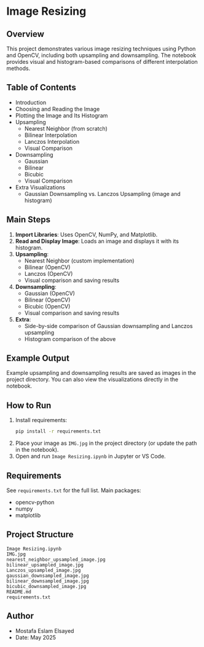 # Image Resizing 

## Overview
This project demonstrates various image resizing techniques using Python and OpenCV, including both upsampling and downsampling. The notebook provides visual and histogram-based comparisons of different interpolation methods.

## Table of Contents
- Introduction
- Choosing and Reading the Image
- Plotting the Image and Its Histogram
- Upsampling
  - Nearest Neighbor (from scratch)
  - Bilinear Interpolation
  - Lanczos Interpolation
  - Visual Comparison
- Downsampling
  - Gaussian
  - Bilinear
  - Bicubic
  - Visual Comparison
- Extra Visualizations
  - Gaussian Downsampling vs. Lanczos Upsampling (image and histogram)

## Main Steps
1. **Import Libraries**: Uses OpenCV, NumPy, and Matplotlib.
2. **Read and Display Image**: Loads an image and displays it with its histogram.
3. **Upsampling**:
   - Nearest Neighbor (custom implementation)
   - Bilinear (OpenCV)
   - Lanczos (OpenCV)
   - Visual comparison and saving results
4. **Downsampling**:
   - Gaussian (OpenCV)
   - Bilinear (OpenCV)
   - Bicubic (OpenCV)
   - Visual comparison and saving results
5. **Extra**:
   - Side-by-side comparison of Gaussian downsampling and Lanczos upsampling
   - Histogram comparison of the above

## Example Output
Example upsampling and downsampling results are saved as images in the project directory. You can also view the visualizations directly in the notebook.

## How to Run
1. Install requirements:
   ```bash
   pip install -r requirements.txt
   ```
2. Place your image as `IMG.jpg` in the project directory (or update the path in the notebook).
3. Open and run `Image Resizing.ipynb` in Jupyter or VS Code.

## Requirements
See `requirements.txt` for the full list. Main packages:
- opencv-python
- numpy
- matplotlib

## Project Structure
```
Image Resizing.ipynb
IMG.jpg
nearest_neighbor_upsampled_image.jpg
bilinear_upsampled_image.jpg
Lanczos_upsampled_image.jpg
gaussian_downsampled_image.jpg
bilinear_downsampled_image.jpg
bicubic_downsampled_image.jpg
README.md
requirements.txt
```

## Author
- Mostafa Eslam Elsayed
- Date: May 2025
